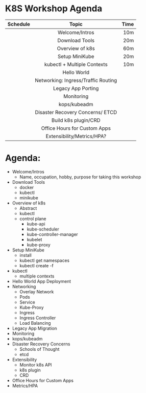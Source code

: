 # K8S Workshop Agenda
| Schedule        | Topic           | Time  |
| ------------- |:-------------:| -----:|
| | Welcome/Intros | 10m |
| | Download Tools |   20m |
| | Overview of k8s | 60m |
| | Setup MiniKube | 20m |
| | kubectl + Multiple Contexts | 10m |
| | Hello World | |
| | Networking: Ingress/Traffic Routing | |
| | Legacy App Porting |  |
| | Monitoring | |
| | kops/kubeadm | |
| | Disaster Recovery Concerns/ ETCD | |
| | Build k8s plugin/CRD | |
| | Office Hours for Custom Apps | |
| | Extensibility/Metrics/HPA? | |


# Agenda:
  * Welcome/Intros
    * Name, occupation, hobby, purpose for taking this workshop
  * Download Tools
    * docker
    * kubectl
    * minikube 
  * Overview of k8s
    * Abstract
    * kubectl
    * control plane
        * kube-api
        * kube-scheduler
        * kube-controller-manager
        * kubelet
        * kube-proxy
  * Setup MiniKube
    * install
    * kubectl get namespaces
    * kubectl create -f
  * kubectl
    * multiple contexts
  * Hello World App Deployment
  * Networking
    * Overlay Network
    * Pods
    * Service
    * Kube-Proxy
    * Ingress
    * Ingress Controller
    * Load Balancing
  * Legacy App Migration
  * Monitoring
  * kops/kubeadm
  * Disaster Recovery Concerns
    * Schools of Thought
    * etcd
  * Extensibility
    * Monitor k8s API
    * k8s plugin
    * CRD
  * Office Hours for Custom Apps
  * Metrics/HPA

